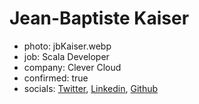# Jean-Baptiste Kaiser

- photo: jbKaiser.webp
- job: Scala Developer
- company: Clever Cloud
- confirmed: true
- socials: [Twitter](https://twitter.com/ArendSyl), [Linkedin](https://www.linkedin.com/in/arendsyl), [Github](https://github.com/Arendsyl)
